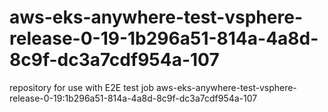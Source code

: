 # aws-eks-anywhere-test-vsphere-release-0-19-1b296a51-814a-4a8d-8c9f-dc3a7cdf954a-107
repository for use with E2E test job aws-eks-anywhere-test-vsphere-release-0-19:1b296a51-814a-4a8d-8c9f-dc3a7cdf954a-107
